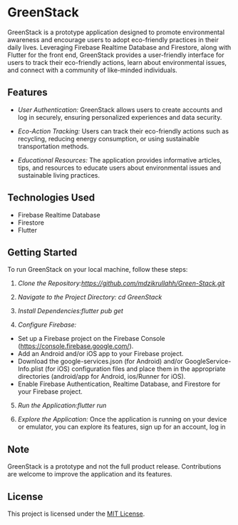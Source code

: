 # GreenStack

GreenStack is a prototype application designed to promote environmental awareness and encourage users to adopt eco-friendly practices in their daily lives. Leveraging Firebase Realtime Database and Firestore, along with Flutter for the front end, GreenStack provides a user-friendly interface for users to track their eco-friendly actions, learn about environmental issues, and connect with a community of like-minded individuals.

## Features

- *User Authentication:* GreenStack allows users to create accounts and log in securely, ensuring personalized experiences and data security.
  
- *Eco-Action Tracking:* Users can track their eco-friendly actions such as recycling, reducing energy consumption, or using sustainable transportation methods.
  
- *Educational Resources:* The application provides informative articles, tips, and resources to educate users about environmental issues and sustainable living practices.
  

## Technologies Used

- Firebase Realtime Database
- Firestore
- Flutter

## Getting Started

To run GreenStack on your local machine, follow these steps:

1. *Clone the Repository:https://github.com/mdzikrullahh/Green-Stack.git*
2. *Navigate to the Project Directory: cd GreenStack*
3. *Install Dependencies:flutter pub get*

4. *Configure Firebase:*
- Set up a Firebase project on the Firebase Console (https://console.firebase.google.com/).
- Add an Android and/or iOS app to your Firebase project.
- Download the google-services.json (for Android) and/or GoogleService-Info.plist (for iOS) configuration files and place them in the appropriate directories (android/app for Android, ios/Runner for iOS).
- Enable Firebase Authentication, Realtime Database, and Firestore for your Firebase project.

5. *Run the Application:flutter run*


6. *Explore the Application:*
Once the application is running on your device or emulator, you can explore its features, sign up for an account, log in

## Note

GreenStack is a prototype and not the full product release. Contributions are welcome to improve the application and its features.

## License

This project is licensed under the [MIT License](LICENSE).